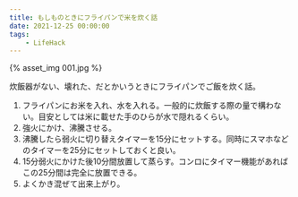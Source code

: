 ```yaml
---
title: もしものときにフライパンで米を炊く話
date: 2021-12-25 00:00:00
tags:
    - LifeHack
---
```


{% asset_img 001.jpg %}


炊飯器がない、壊れた、だとかいうときにフライパンでご飯を炊く話。

<!-- more -->

1. フライパンにお米を入れ、水を入れる。一般的に炊飯する際の量で構わない。目安としては米に載せた手のひらが水で隠れるくらい。
2. 強火にかけ、沸騰させる。
3. 沸騰したら弱火に切り替えタイマーを15分にセットする。同時にスマホなどのタイマーを25分にセットしておくと良い。
4. 15分弱火にかけた後10分間放置して蒸らす。コンロにタイマー機能があればこの25分間は完全に放置できる。
5. よくかき混ぜて出来上がり。
